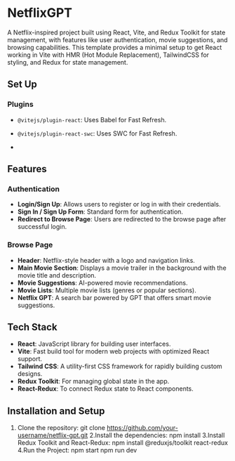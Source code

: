 # **NetflixGPT**
A Netflix-inspired project built using React, Vite, and Redux Toolkit for state management, with features like user authentication, movie suggestions, and browsing capabilities.
This template provides a minimal setup to get React working in Vite with HMR (Hot Module Replacement), TailwindCSS for styling, and Redux for state management.


## **Set Up**
### Plugins
- `@vitejs/plugin-react`: Uses Babel for Fast Refresh.
- `@vitejs/plugin-react-swc`: Uses SWC for Fast Refresh.

- 
## **Features**
### **Authentication**
- **Login/Sign Up**: Allows users to register or log in with their credentials.
- **Sign In / Sign Up Form**: Standard form for authentication.
- **Redirect to Browse Page**: Users are redirected to the browse page after successful login.
### **Browse Page**
- **Header**: Netflix-style header with a logo and navigation links.
- **Main Movie Section**: Displays a movie trailer in the background with the movie title and description.
- **Movie Suggestions**: AI-powered movie recommendations.
- **Movie Lists**: Multiple movie lists (genres or popular sections).
- **Netflix GPT**: A search bar powered by GPT that offers smart movie suggestions.
## **Tech Stack**
- **React**: JavaScript library for building user interfaces.
- **Vite**: Fast build tool for modern web projects with optimized React support.
- **Tailwind CSS**: A utility-first CSS framework for rapidly building custom designs.
- **Redux Toolkit**: For managing global state in the app.
- **React-Redux**: To connect Redux state to React components.
## **Installation and Setup**
1. Clone the repository:
   git clone https://github.com/your-username/netflix-gpt.git
2.Install the dependencies:
   npm install
3.Install Redux Toolkit and React-Redux:
    npm install @reduxjs/toolkit react-redux
4.Run the Project:
     npm start 
     npm run dev
   
